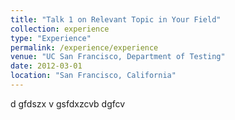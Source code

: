 ```yaml
---
title: "Talk 1 on Relevant Topic in Your Field"
collection: experience
type: "Experience"
permalink: /experience/experience
venue: "UC San Francisco, Department of Testing"
date: 2012-03-01
location: "San Francisco, California"
---
```


d gfdszx v gsfdxzcvb dgfcv
